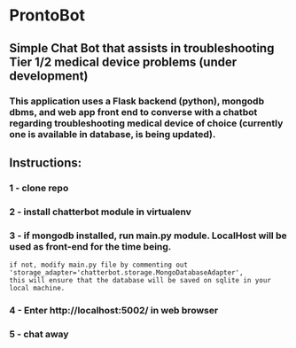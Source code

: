 # ProntoBot
## Simple Chat Bot that assists in troubleshooting Tier 1/2 medical device problems (under development)

### This application uses a Flask backend (python), mongodb dbms, and web app front end to  converse with a chatbot regarding troubleshooting medical device of choice (currently one is available in database, is being updated).

## Instructions:
### 1 - clone repo
### 2 - install chatterbot module in virtualenv
### 3 - if mongodb installed, run main.py module. LocalHost will be used as front-end for the time being.
    if not, modify main.py file by commenting out 'storage_adapter='chatterbot.storage.MongoDatabaseAdapter',
    this will ensure that the database will be saved on sqlite in your local machine. 
### 4 - Enter http://localhost:5002/ in web browser
### 5 - chat away
